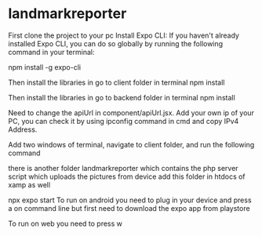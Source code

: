 # landmarkreporter
First clone the project to your pc
Install Expo CLI: If you haven't already installed Expo CLI, you can do so globally by running the following command in your terminal:

npm install -g expo-cli

Then install the libraries in go to client folder in terminal
npm install 

Then install the libraries in go to backend folder in terminal
npm install 

Need to change the apiUrl in component/apiUrl.jsx. Add your own ip of your PC, you can check it by using ipconfig command in cmd and copy IPv4 Address.

Add two windows of terminal, navigate to client folder, and run the following command

there is another folder landmarkreporter which contains the php server script which uploads the pictures from device
add this folder in htdocs of xamp as well

npx expo start
To run on android you need to plug in your device and press a on command line but first need to download the expo app from playstore

To run on web you need to press w 
